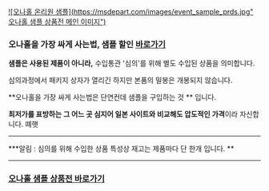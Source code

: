 [![오나홀 온리원 샘플](https://msdepart.com/images/event_sample_prds.jpg" 오나홀 샘플 상품전 메인 이미지")](https://msdepart.com/shop/event.php?ev_id=1576651833&bypass=on)

### 오나홀을 가장 싸게 사는법, 샘플 할인 [바로가기](https://msdepart.com/shop/event.php?ev_id=1576651833&bypass=on) ###

**샘플은 사용된 제품이 아니라,** 수입통관 '심의'를 위해 별도 수입된 상품을 의미합니다.

심의과정에서 패키지 상자가 열리긴 하지만 본품의 밀봉은 개봉되지 않습니다. 

**오나홀을 가장 싸게 사는법은 단연컨데  샘플을 구입하는 것 ** 입니다.

**최저가를 표방하는 그 어느 곳 심지어 일본 사이트와 비교해도 압도적인 가격**이라 자신합니다. 뗴햇

___

***알림 : 심의를 위해 수입한 상품 특성상 재고는 제품마다 단 한개 입니다. **

___



 

### [오나홀 샘플 상품전 바로가기](https://msdepart.com/shop/event.php?ev_id=1576651833&bypass=on) ###